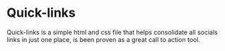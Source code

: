 # Quick-links

Quick-links is a simple html and css file that helps consolidate all socials links in just one place, is been proven as a great call to action tool. 

